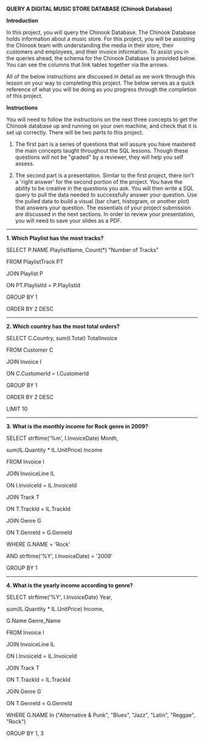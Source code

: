 **QUERY A DIGITAL MUSIC STORE DATABASE (Chinook Database)**


**Introduction**

In this project, you will query the Chinook Database. The Chinook Database holds information about a music store. For this project, you will be assisting the Chinook team with understanding the media in their store, their customers and employees, and their invoice information. To assist you in the queries ahead, the schema for the Chinook Database is provided below. You can see the columns that link tables together via the arrows.


All of the below instructions are discussed in detail as we work through this lesson on your way to completing this project. The below serves as a quick reference of what you will be doing as you progress through the completion of this project.

**Instructions**

You will need to follow the instructions on the next three concepts to get the Chinook database up and running on your own machine, and check that it is set up correctly. There will be two parts to this project.

1. The first part is a series of questions that will assure you have mastered the main concepts taught throughout the SQL lessons. Though these questions will not be "graded" by a reviewer, they will help you self assess.


2. The second part is a presentation. Similar to the first project, there isn't a 'right answer' for the second portion of the project. You have the ability to be creative in the questions you ask. You will then write a SQL query to pull the data needed to successfully answer your question. Use the pulled data to build a visual (bar chart, histogram, or another plot) that answers your question. The essentials of your project submission are discussed in the next sections. In order to review your presentation, you will need to save your slides as a PDF.

---

**1. Which Playlist has the most tracks?**

SELECT P.NAME   PlaylistName, Count(*) "Number of Tracks" 

FROM   PlaylistTrack PT 

JOIN Playlist P 

ON PT.PlaylistId = P.PlaylistId 

GROUP  BY 1 

ORDER  BY 2 DESC 


***

**2. Which country has the most total orders?**

SELECT C.Country, sum(I.Total) TotalInvoice 

FROM   Customer C 

JOIN Invoice I 

ON C.CustomerId = I.CustomerId 

GROUP  BY 1 

ORDER  BY 2 DESC 

LIMIT  10 


***

**3. What is the monthly income for Rock genre in 2009?**

SELECT strftime('%m', I.InvoiceDate)   Month, 

sum(IL.Quantity * IL.UnitPrice) Income 

FROM   Invoice I 

JOIN InvoiceLine IL 

ON I.InvoiceId = IL.InvoiceId 

JOIN Track T 

ON T.TrackId = IL.TrackId 

JOIN Genre G 

ON T.GenreId = G.GenreId 

WHERE  G.NAME = 'Rock' 

AND strftime('%Y', I.InvoiceDate) = '2009' 

GROUP  BY 1 


***

**4. What is the yearly income according to genre?**

SELECT strftime('%Y', I.InvoiceDate)   Year, 

sum(IL.Quantity * IL.UnitPrice) Income,

G.Name Genre_Name

FROM   Invoice I 

JOIN InvoiceLine IL 

ON I.InvoiceId = IL.InvoiceId 

JOIN Track T 

ON T.TrackId = IL.TrackId 

JOIN Genre G 

ON T.GenreId = G.GenreId 

WHERE  G.NAME In ("Alternative & Punk", "Blues", "Jazz", "Latin", "Reggae", "Rock") 

GROUP  BY 1, 3
